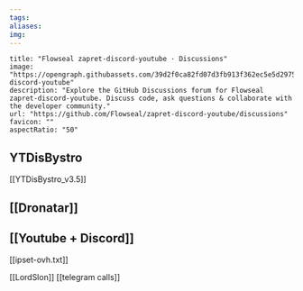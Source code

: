 ```yaml
---
tags:
aliases:
img:
---
```


```embed
title: "Flowseal zapret-discord-youtube · Discussions"
image: "https://opengraph.githubassets.com/39d2f0ca82fd07d3fb913f362ec5e5d2975d94f67b14e96b73ae0634879f8801/Flowseal/zapret-discord-youtube"
description: "Explore the GitHub Discussions forum for Flowseal zapret-discord-youtube. Discuss code, ask questions & collaborate with the developer community."
url: "https://github.com/Flowseal/zapret-discord-youtube/discussions"
favicon: ""
aspectRatio: "50"
```

## YTDisBystro
[[YTDisBystro_v3.5]]

## [[Dronatar]]
## [[Youtube + Discord]]

[[ipset-ovh.txt]]

[[LordSlon]]
[[telegram calls]]